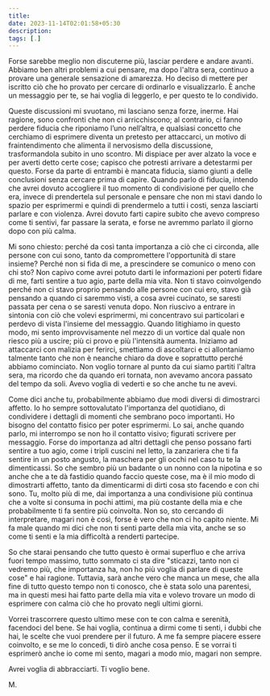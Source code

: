 ```yaml
---
title: 
date: 2023-11-14T02:01:58+05:30
description: 
tags: [.]
---
```


 Forse sarebbe meglio non discuterne più, lasciar perdere e andare avanti. Abbiamo ben altri problemi a cui pensare, ma dopo l'altra sera, continuo a provare una generale sensazione di amarezza. Ho deciso di mettere per iscritto ciò che ho provato per cercare di ordinarlo e visualizzarlo. È anche un messaggio per te, se hai voglia di leggerlo, e per questo te lo condivido.

Queste discussioni mi svuotano, mi lasciano senza forze, inerme. Hai ragione, sono confronti che non ci arricchiscono; al contrario, ci fanno perdere fiducia che riponiamo l’uno nell’altra, e qualsiasi concetto che cerchiamo di esprimere diventa un pretesto per attaccarci, un motivo di fraintendimento che alimenta il nervosismo della discussione, trasformandola subito in uno scontro. Mi dispiace per aver alzato la voce e per averti detto certe cose; capisco che potresti arrivare a detestarmi per questo. Forse da parte di entrambi è mancata fiducia, siamo giunti a delle conclusioni senza cercare prima di capire. Quando parlo di fiducia, intendo che avrei dovuto accogliere il tuo momento di condivisione per quello che era, invece di prendertela sul personale e pensare che non mi stavi dando lo spazio per esprimermi e quindi di prendermelo a tutti i costi, senza lasciarti parlare e con violenza. Avrei dovuto farti capire subito che avevo compreso come ti sentivi, far passare la serata, e forse ne avremmo parlato il giorno dopo con più calma.

Mi sono chiesto: perché da così tanta importanza a ciò che ci circonda, alle persone con cui sono, tanto da compromettere l'opportunità di stare insieme? Perché non si fida di me, a prescindere se comunico o meno con chi sto? Non capivo come avrei potuto darti le informazioni per poterti fidare di me, farti sentire a tuo agio, parte della mia vita. Non ti stavo coinvolgendo perché non ci stavo proprio pensando alle persone con cui ero, stavo già pensando a quando ci saremmo visti, a cosa avrei cucinato, se saresti passata per cena o se saresti venuta dopo. Non riuscivo a entrare in sintonia con ciò che volevi esprimermi, mi concentravo sui particolari e perdevo di vista l'insieme del messaggio. Quando litighiamo in questo modo, mi sento improvvisamente nel mezzo di un vortice dal quale non riesco più a uscire; più ci provo e più l'intensità aumenta. Iniziamo ad attaccarci con malizia per ferirci, smettiamo di ascoltarci e ci allontaniamo talmente tanto che non è neanche chiaro da dove e soprattutto perché abbiamo cominciato. Non voglio tornare al punto da cui siamo partiti l'altra sera, ma ricordo che da quando eri tornata, non avevamo ancora passato del tempo da soli. Avevo voglia di vederti e so che anche tu ne avevi.

Come dici anche tu, probabilmente abbiamo due modi diversi di dimostrarci affetto. Io ho sempre sottovalutato l'importanza del quotidiano, di condividere i dettagli di momenti che sembrano poco importanti. Ho bisogno del contatto fisico per poter esprimermi. Lo sai, anche quando parlo, mi interrompo se non ho il contatto visivo; figurati scrivere per messaggio. Forse do importanza ad altri dettagli che penso possano farti sentire a tuo agio, come i tripli cuscini nel letto, la zanzariera che ti fa sentire in un posto angusto, la maschera per gli occhi nel caso tu te la dimenticassi. So che sembro più un badante o un nonno con la nipotina e so anche che a te dà fastidio quando faccio queste cose, ma è il mio modo di dimostrarti affetto, tanto da dimenticarmi di dirti cosa sto facendo e con chi sono. Tu, molto più di me, dai importanza a una condivisione più continua che a volte si consuma in pochi attimi, ma più costante della mia e che probabilmente ti fa sentire più coinvolta. Non so, sto cercando di interpretare, magari non è così, forse è vero che non ci ho capito niente. Mi fa male quando mi dici che non ti senti parte della mia vita, anche se so come ti senti e la mia difficoltà a renderti partecipe.

So che starai pensando che tutto questo è ormai superfluo e che arriva fuori tempo massimo, tutto sommato ci sta dire "sticazzi, tanto non ci vedremo più, che importanza ha, non ho più voglia di parlare di queste cose" e hai ragione. Tuttavia, sarà anche vero che manca un mese, che alla fine di tutto questo tempo non ti conosco, che è stata solo una parentesi, ma in questi mesi hai fatto parte della mia vita e volevo trovare un modo di esprimere con calma ciò che ho provato negli ultimi giorni.

Vorrei trascorrere questo ultimo mese con te con calma e serenità, facendoci del bene. Se hai voglia, continua a dirmi come ti senti, i dubbi che hai, le scelte che vuoi prendere per il futuro. A me fa sempre piacere essere coinvolto, e se me lo concedi, ti dirò anche cosa penso. E se vorrai ti esprimerò anche io come mi sento, magari a modo mio, magari non sempre.

Avrei voglia di abbracciarti. 
Ti voglio bene.

M.





